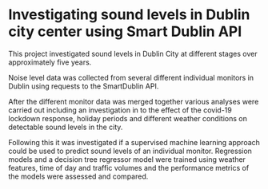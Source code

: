 # Investigating sound levels in Dublin city center using Smart Dublin API

This project investigated sound levels in Dublin City at different stages over approximately five years. 

Noise level data was collected from several different individual monitors in Dublin using requests to the SmartDublin API. 

After the different monitor data was merged together various analyses were carried out including an investigation in to the effect of the covid-19 lockdown response, holiday periods and different weather conditions on detectable sound levels in the city. 

Following this it was investigated if a supervised machine learning approach could be used to predict sound levels of an individual monitor. Regression models and a decision tree regressor model were trained using weather features, time of day and traffic volumes and the performance metrics of the models were assessed and compared. 
